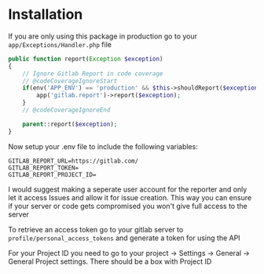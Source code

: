 # Installation


If you are only using this package in production go to your `app/Exceptions/Handler.php` file


```php
public function report(Exception $exception)
{
    // Ignore Gitlab Report in code coverage
    // @codeCoverageIgnoreStart
    if(env('APP_ENV') == 'production' && $this->shouldReport($exception)){
        app('gitlab.report')->report($exception);
    }
    // @codeCoverageIgnoreEnd

    parent::report($exception);
}
```



Now setup your .env file to include the following variables:

```
GITLAB_REPORT_URL=https://gitlab.com/
GITLAB_REPORT_TOKEN=
GITLAB_REPORT_PROJECT_ID=
```


I would suggest making a seperate user account for the reporter and only let it access Issues and allow it for issue creation.
This way you can ensure if your server or code gets compromised you won't give full access to the server
 
To retrieve an access token go to your gitlab server to `profile/personal_access_tokens` and generate a token for using the API






For your Project ID you need to go to your project -> Settings -> General -> General Project settings. There should be a box with Project ID
